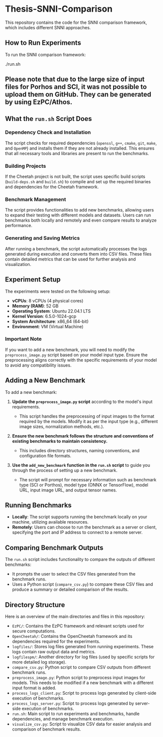 # Thesis-SNNI-Comparison

This repository contains the code for the SNNI comparison framework, which includes different SNNI approaches.
## How to Run Experiments

To run the SNNI comparison framework:


./run.sh

## Please note that due to the large size of input files for Porhos and SCI, it was not possible to upload them on GitHub. They can be generated by using EzPC/Athos.

## What the `run.sh` Script Does

### Dependency Check and Installation

The script checks for required dependencies (`openssl`, `g++`, `cmake`, `git`, `make`, and `OpenMP`) and installs them if they are not already installed. This ensures that all necessary tools and libraries are present to run the benchmarks.

### Building Projects

If the Cheetah project is not built, the script uses specific build scripts (`build-deps.sh` and `build.sh`) to compile and set up the required binaries and dependencies for the Cheetah framework.

### Benchmark Management

The script provides functionalities to add new benchmarks, allowing users to expand their testing with different models and datasets. Users can run benchmarks both locally and remotely and even compare results to analyze performance.


### Generating and Saving Metrics

After running a benchmark, the script automatically processes the logs generated during execution and converts them into CSV files. These files contain detailed metrics that can be used for further analysis and visualization.

## Experiment Setup

The experiments were tested on the following setup:

- **vCPUs**: 8 vCPUs (4 physical cores)
- **Memory (RAM)**: 52 GB
- **Operating System**: Ubuntu 22.04.1 LTS
- **Kernel Version**: 6.5.0-1024-gcp
- **System Architecture**: x86_64 (64-bit)
- **Environment**: VM (Virtual Machine)

### Important Note

If you want to add a new benchmark, you will need to modify the `preprocess_image.py` script based on your model input type. Ensure the preprocessing aligns correctly with the specific requirements of your model to avoid any compatibility issues.

## Adding a New Benchmark

To add a new benchmark:

1. **Update the `preprocess_image.py` script** according to the model's input requirements.
   - This script handles the preprocessing of input images to the format required by the models. Modify it as per the input type (e.g., different image sizes, normalization methods, etc.).

2. **Ensure the new benchmark follows the structure and conventions of existing benchmarks to maintain consistency.**
   - This includes directory structures, naming conventions, and configuration file formats.

3. **Use the `add_new_benchmark` function in the `run.sh` script** to guide you through the process of setting up a new benchmark.
   - The script will prompt for necessary information such as benchmark type (SCI or Porthos), model type (ONNX or TensorFlow), model URL, input image URL, and output tensor names.

## Running Benchmarks

- **Locally**: The script supports running the benchmark locally on your machine, utilizing available resources.
- **Remotely**: Users can choose to run the benchmark as a server or client, specifying the port and IP address to connect to a remote server.



## Comparing Benchmark Outputs

The `run.sh` script includes functionality to compare the outputs of different benchmarks:

- It prompts the user to select the CSV files generated from the benchmark runs.
- Uses a Python script (`compare_csv.py`) to compare these CSV files and produce a summary or detailed comparison of the results.

## Directory Structure

Here is an overview of the main directories and files in this repository:

- `EzPC/`: Contains the EzPC framework and relevant scripts used for secure computations.
- `OpenCheetah/`: Contains the OpenCheetah framework and its dependencies required for the experiments.
- `logfiles/`: Stores log files generated from running experiments. These logs contain raw output data and metrics.
- `logfilespm/`: Another directory for log files (used by specific scripts for more detailed log storage).
- `compare_csv.py`: Python script to compare CSV outputs from different benchmark runs.
- `preprocess_image.py`: Python script to preprocess input images for models. This needs to be modified if a new benchmark with a different input format is added.
- `process_logs_client.py`: Script to process logs generated by client-side execution of benchmarks.
- `process_logs_server.py`: Script to process logs generated by server-side execution of benchmarks.
- `run.sh`: Main script to run experiments and benchmarks, handle dependencies, and manage benchmark execution.
- `visualize_csv.py`: Script to visualize CSV data for easier analysis and comparison of benchmark results.
